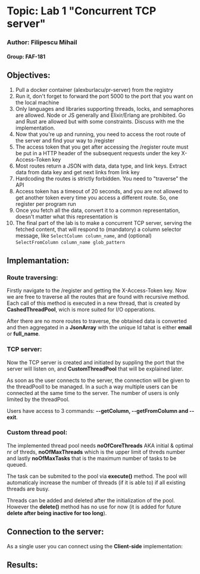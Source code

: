 # Topic: Lab 1 "Concurrent TCP server"
### Author: Filipescu Mihail
#### Group: FAF-181

## Objectives:
1. Pull a docker container (alexburlacu/pr-server) from the registry
2. Run it, don't forget to forward the port 5000 to the port that you want on the local machine
3. Only languages and libraries supporting threads, locks, and semaphores are allowed. Node or JS generally and Elixir/Erlang are prohibited. Go and Rust are allowed but with some constraints. Discuss with me the implementation.
4. Now that you're up and running, you need to access the root route of the server and find your way to /register
5. The access token that you get after accessing the /register route must be put in a HTTP header of the subsequent requests under the key X-Access-Token key
6. Most routes return a JSON with data, data type, and link keys. Extract data from data key and get next links from link key
7. Hardcoding the routes is strictly forbidden. You need to "traverse" the API
8. Access token has a timeout of 20 seconds, and you are not allowed to get another token every time you access a different route. So, one register per program run
9. Once you fetch all the data, convert it to a common representation, doesn't matter what this representation is
10. The final part of the lab is to make a concurrent TCP server, serving the fetched content, that will respond to (mandatory) a column selector message, like `SelectColumn column_name`, and (optional) `SelectFromColumn column_name glob_pattern`

## Implemantation:
### Route traversing:
Firstly navigate to the /register and getting the X-Access-Token key.
Now we are free to traverse all the routes that are found with recursive method. Each call of this method is executed in a new thread, that is created by **CashedThreadPool**, wich is more suited for I/O opperations.

After there are no more routes to traverse, the obtained data is converted and then aggregated in a **JsonArray** with the unique Id tahat is either **email** or **full_name**.

### TCP server:
Now the TCP server is created and initiated by suppling the port that the server will listen on, and **CustomThreadPool** that will be explained later.

As soon as the user connects to the server, the connection will be given to the threadPooll to be managed. In a such a way multiple users can be connected at the same time to the server. 
The number of users is only limited by the threadPool.

Users have access to 3 commands: **--getColumn, --getFromColumn and --exit**.

### Custom thread pool:
The implemented thread pool needs **noOfCoreThreads** AKA initial & optimal nr of threds, **noOfMaxThreads** which is the upper limit of threds number and lastly **noOfMaxTasks** that is the maximum number of tasks to be queued.

The task can be submited to the pool via **execute()** method. The pool will automaticaly increase the number of threads (if it is able to) if all existing threads are busy. 

Threads can be added and deleted after the initialization of the pool. However the **delete()** method has no use for now (it is added for future **delete after being inactive for too long**).

## Connection to the server:
As a single user you can connect using the **Client-side** implementation:

## Results:
